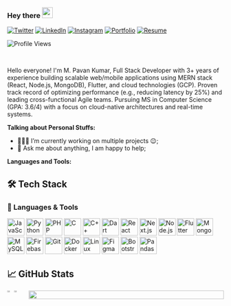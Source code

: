 ### Hey there <img src="https://media.giphy.com/media/hvRJCLFzcasrR4ia7z/giphy.gif" width="25px">

[![Twitter](https://img.shields.io/badge/Twitter-1DA1F2?style=for-the-badge&logo=twitter&logoColor=white)](https://twitter.com/pavan7143mg)
[![LinkedIn](https://img.shields.io/badge/LinkedIn-0077B5?style=for-the-badge&logo=linkedin&logoColor=white)](https://www.linkedin.com/in/pavan-kumar-mistry-5067b21b1/)
[![Instagram](https://img.shields.io/badge/Instagram-E4405F?style=for-the-badge&logo=instagram&logoColor=white)](https://www.instagram.com/pavan_kumar143mg/)
[![Portfolio](https://img.shields.io/badge/Portfolio-%23000000.svg?style=for-the-badge&logo=vercel&logoColor=white)](https://pavankumarmistry-portfolio.vercel.app/)
[![Resume](https://img.shields.io/badge/Resume-4285F4?style=for-the-badge&logo=google-drive&logoColor=white)]()


![Profile Views](https://komarev.com/ghpvc/?username=mistrypavankumar&color=blueviolet&style=flat-square)

<br />

Hello everyone! I'm M. Pavan Kumar, Full Stack Developer with 3+ years of experience building scalable web/mobile applications using MERN stack (React, Node.js, MongoDB), Flutter, and cloud technologies (GCP). Proven track record of optimizing performance (e.g., reducing latency by 25%) and leading cross-functional Agile teams. Pursuing MS in Computer Science (GPA: 3.6/4) with a focus on cloud-native architectures and real-time systems.

**Talking about Personal Stuffs:**

- 👨🏽‍💻 I’m currently working on multiple projects :wink:;
- 💬 Ask me about anything, I am happy to help;                                         

**Languages and Tools:**  

## 🛠 Tech Stack

### 🌈 Languages & Tools

<div align="left">
  <!-- Programming Languages -->
  <img src="https://cdn.jsdelivr.net/gh/devicons/devicon/icons/javascript/javascript-original.svg" width="40" height="40" alt="JavaScript"/>
  <img src="https://cdn.jsdelivr.net/gh/devicons/devicon/icons/python/python-original.svg" width="40" height="40" alt="Python"/>
  <img src="https://cdn.jsdelivr.net/gh/devicons/devicon/icons/php/php-original.svg" width="40" height="40" alt="PHP"/>
  <img src="https://cdn.jsdelivr.net/gh/devicons/devicon/icons/c/c-original.svg" width="40" height="40" alt="C"/>
  <img src="https://cdn.jsdelivr.net/gh/devicons/devicon/icons/cplusplus/cplusplus-original.svg" width="40" height="40" alt="C++"/>
  <img src="https://cdn.jsdelivr.net/gh/devicons/devicon/icons/dart/dart-original.svg" width="40" height="40" alt="Dart"/>
  
  <!-- Frameworks -->
  <img src="https://cdn.jsdelivr.net/gh/devicons/devicon/icons/react/react-original.svg" width="40" height="40" alt="React"/>
  <img src="https://cdn.jsdelivr.net/gh/devicons/devicon/icons/nextjs/nextjs-original.svg" width="40" height="40" alt="Next.js"/>
  <img src="https://cdn.jsdelivr.net/gh/devicons/devicon/icons/nodejs/nodejs-original.svg" width="40" height="40" alt="Node.js"/>
  <img src="https://cdn.jsdelivr.net/gh/devicons/devicon/icons/flutter/flutter-original.svg" width="40" height="40" alt="Flutter"/>
  
  <!-- Databases -->
  <img src="https://cdn.jsdelivr.net/gh/devicons/devicon/icons/mongodb/mongodb-original.svg" width="40" height="40" alt="MongoDB"/>
  <img src="https://cdn.jsdelivr.net/gh/devicons/devicon/icons/mysql/mysql-original.svg" width="40" height="40" alt="MySQL"/>
  <img src="https://cdn.jsdelivr.net/gh/devicons/devicon/icons/firebase/firebase-plain.svg" width="40" height="40" alt="Firebase"/>
  
  <!-- Tools -->
  <img src="https://cdn.jsdelivr.net/gh/devicons/devicon/icons/git/git-original.svg" width="40" height="40" alt="Git"/>
  <img src="https://cdn.jsdelivr.net/gh/devicons/devicon/icons/docker/docker-original.svg" width="40" height="40" alt="Docker"/>
  <img src="https://cdn.jsdelivr.net/gh/devicons/devicon/icons/linux/linux-original.svg" width="40" height="40" alt="Linux"/>
  <img src="https://cdn.jsdelivr.net/gh/devicons/devicon/icons/figma/figma-original.svg" width="40" height="40" alt="Figma"/>
  <img src="https://cdn.jsdelivr.net/gh/devicons/devicon/icons/bootstrap/bootstrap-original.svg" width="40" height="40" alt="Bootstrap"/>
  <img src="https://cdn.jsdelivr.net/gh/devicons/devicon/icons/pandas/pandas-original.svg" width="40" height="40" alt="Pandas"/>
</div>
                                               
## &#x1f4c8; GitHub Stats

<div style="display: flex; justify-content: between; gap: 10px; flex-wrap: nowrap;">
  <div style="display: flex; justify-content: ">
    <img src="https://github-readme-stats.vercel.app/api/top-langs?username=mistrypavankumar&layout=compact&theme=gotham" width="40%" />
    <img src="https://github-readme-stats.vercel.app/api?username=mistrypavankumar&show_icons=true&theme=gotham" width="40%" />
  </div>
  <img src="https://github-readme-streak-stats.herokuapp.com/?user=mistrypavankumar&theme=radical" width="100%" />

</div>
